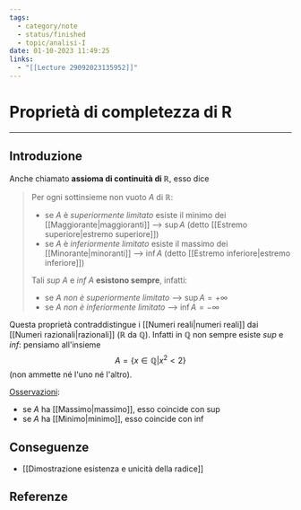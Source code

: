 ```yaml
---
tags:
  - category/note
  - status/finished
  - topic/analisi-I
date: 01-10-2023 11:49:25
links:
  - "[[Lecture 29092023135952]]"
---
```

# Proprietà di completezza di R
---
## Introduzione
Anche chiamato **assioma di continuità di $\mathbb{R}$**, esso dice
> Per ogni sottinsieme non vuoto $A$ di $\mathbb{R}$:
> - se $A$ è _superiormente limitato_ esiste il minimo dei [[Maggiorante|maggioranti]] --> $\sup A$ (detto [[Estremo superiore|estremo superiore]])
> - se $A$ è _inferiormente limitato_ esiste il massimo dei [[Minorante|minoranti]] --> $\inf A$ (detto [[Estremo inferiore|estremo inferiore]])
> 
> Tali $sup \ A$ e $inf \ A$ **esistono sempre**, infatti:
> - se $A$ _non è superiormente limitato_ --> $\sup A = +\infty$
> - se $A$ _non è inferiormente limitato_ --> $\inf A = -\infty$

Questa proprietà contraddistingue i [[Numeri reali|numeri reali]] dai [[Numeri razionali|razionali]] ($\mathbb{R}$ da $\mathbb{Q}$). Infatti in $\mathbb{Q}$ non sempre esiste $sup$ e $inf$: pensiamo all'insieme
$$A = \{x \in \mathbb{Q} | x^{2} < 2\}$$
(non ammette né l'uno né l'altro).

<u>Osservazioni</u>:
- se $A$ ha [[Massimo|massimo]], esso coincide con $\sup$
- se $A$ ha [[Minimo|minimo]], esso coincide con $\inf$

## Conseguenze
- [[Dimostrazione esistenza e unicità della radice]]

## Referenze